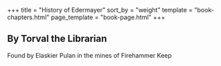 +++
title = "History of Edermayer"
sort_by = "weight"
template = "book-chapters.html"
page_template = "book-page.html"
+++

## By Torval the Librarian

Found by Elaskier Pulan in the mines of Firehammer Keep
